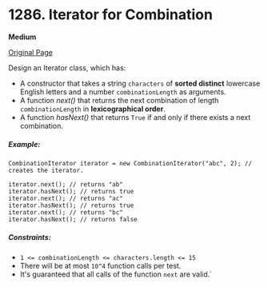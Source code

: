 # 1286. Iterator for Combination

**Medium**

[Original Page](https://leetcode.com/problems/iterator-for-combination/)

Design an Iterator class, which has:

- A constructor that takes a string `characters` of __sorted distinct__ lowercase English letters and a number `combinationLength` as arguments.
- A function _next()_ that returns the next combination of length `combinationLength` in __lexicographical order__.
- A function _hasNext()_ that returns `True` if and only if there exists a next combination.

##### Example:
```
CombinationIterator iterator = new CombinationIterator("abc", 2); // creates the iterator.

iterator.next(); // returns "ab"
iterator.hasNext(); // returns true
iterator.next(); // returns "ac"
iterator.hasNext(); // returns true
iterator.next(); // returns "bc"
iterator.hasNext(); // returns false
```

##### Constraints:
- `1 <= combinationLength <= characters.length <= 15`
- There will be at most `10^4` function calls per test.
- It's guaranteed that all calls of the function `next` are valid.`
